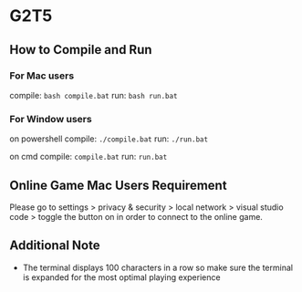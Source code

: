 # G2T5

## How to Compile and Run
### For Mac users
compile: `bash compile.bat`
run: `bash run.bat`
### For Window users
on powershell
compile: `./compile.bat`
run: `./run.bat`

on cmd
compile: `compile.bat`
run: `run.bat`

## Online Game Mac Users Requirement
Please go to settings > privacy & security > local network > visual studio code > toggle the button on in order to connect to the online game.

## Additional Note
- The terminal displays 100 characters in a row so make sure the terminal is expanded for the most optimal playing experience
